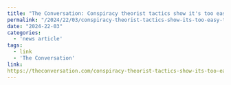 ```yaml
---
title: "The Conversation: Conspiracy theorist tactics show it's too easy to get around Facebook's content policies"
permalink: "/2024/22/03/conspiracy-theorist-tactics-show-its-too-easy-to-get-around-facebooks-content-policies/"
date: "2024-22-03"
categories:
  - 'news article'
tags:
  - link
  - 'The Conversation'
link:
https://theconversation.com/conspiracy-theorist-tactics-show-its-too-easy-to-get-around-facebooks-content-policies-226118
---
```

